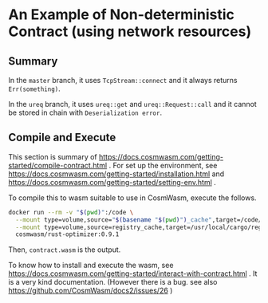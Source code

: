 # An Example of Non-deterministic Contract (using network resources)

## Summary

In the `master` branch, it uses `TcpStream::connect` and it always returns `Err(something)`.

In the `ureq` branch, it uses `ureq::get` and `ureq::Request::call` and it cannot be stored in chain with `Deserialization error`.

## Compile and Execute
This section is summary of https://docs.cosmwasm.com/getting-started/compile-contract.html .
For set up the environment, see https://docs.cosmwasm.com/getting-started/installation.html and https://docs.cosmwasm.com/getting-started/setting-env.html .

To compile this to wasm suitable to use in CosmWasm, execute the follows.

```sh
docker run --rm -v "$(pwd)":/code \
  --mount type=volume,source="$(basename "$(pwd)")_cache",target=/code/target \
  --mount type=volume,source=registry_cache,target=/usr/local/cargo/registry \
  cosmwasm/rust-optimizer:0.9.1
```

Then, `contract.wasm` is the output.

To know how to install and execute the wasm, see https://docs.cosmwasm.com/getting-started/interact-with-contract.html .
It is a very kind documentation.
(However there is a bug. see also https://github.com/CosmWasm/docs2/issues/26 )
